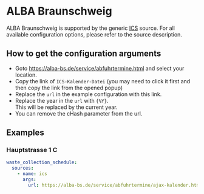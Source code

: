 # ALBA Braunschweig

ALBA Braunschweig is supported by the generic [ICS](/doc/source/ics.md) source. For all available configuration options, please refer to the source description.


## How to get the configuration arguments

- Goto <https://alba-bs.de/service/abfuhrtermine.html> and select your location.  
- Copy the link of `ICS-Kalender-Datei` (you may need to click it first and then copy the link from the opened popup)
- Replace the `url` in the example configuration with this link.
- Replace the year in the `url` with `{%Y}`.  
  This will be replaced by the current year.
- You can remove the cHash parameter from the url.

## Examples

### Hauptstrasse 1 C

```yaml
waste_collection_schedule:
  sources:
    - name: ics
      args:
        url: https://alba-bs.de/service/abfuhrtermine/ajax-kalender.html?tx_mfabfallkalender_mfabfallkalender%5Baction%5D=makeical&tx_mfabfallkalender_mfabfallkalender%5Bcontroller%5D=Abfallkalender&tx_mfabfallkalender_mfabfallkalender%5Bmf-trash-hausnr%5D=1&tx_mfabfallkalender_mfabfallkalender%5Bmf-trash-hausnrzusatz%5D=C&tx_mfabfallkalender_mfabfallkalender%5Bmf-trash-month%5D=6&tx_mfabfallkalender_mfabfallkalender%5Bmf-trash-strasse%5D=Hauptstra%C3%9Fe&tx_mfabfallkalender_mfabfallkalender%5Bmf-trash-thisyear%5D={%Y}&cHash=897328091049636202d7996f7dd4edab
```
